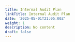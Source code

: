 ```yaml
---
title: Internal Audit Plan
linkTitle: Internal Audit Plan
date: '2025-05-01T21:05:00Z'
weight: 1
description: No content
draft: false
---
```



